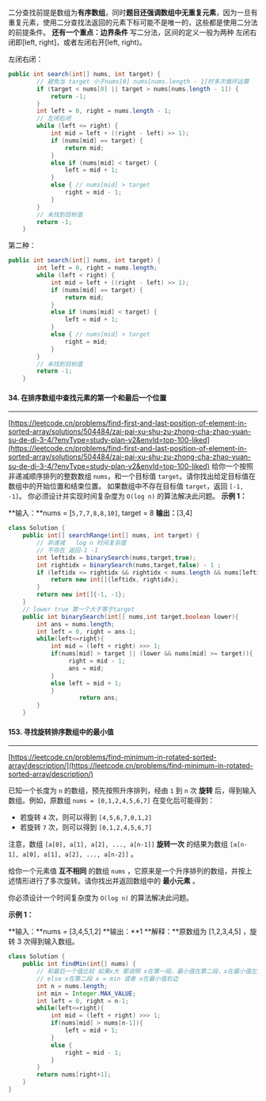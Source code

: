 二分查找前提是数组为**有序数组**，同时**题目还强调数组中无重复元素**，因为一旦有重复元素，使用二分查找法返回的元素下标可能不是唯一的，这些都是使用二分法的前提条件。
**还有一个重点：边界条件**
写二分法，区间的定义一般为两种
左闭右闭即[left, right]，或者左闭右开[left, right)。

左闭右闭：
```java
public int search(int[] nums, int target) {
        // 避免当 target 小于nums[0] nums[nums.length - 1]时多次循环运算
        if (target < nums[0] || target > nums[nums.length - 1]) {
            return -1;
        }
        int left = 0, right = nums.length - 1;
        // 左闭右闭
        while (left <= right) {
            int mid = left + ((right - left) >> 1);
            if (nums[mid] == target) {
                return mid;
            }
            else if (nums[mid] < target) {
                left = mid + 1;
            }
            else { // nums[mid] > target
                right = mid - 1;
            }
        }
        // 未找到目标值
        return -1;
    }
```

第二种：
```java
public int search(int[] nums, int target) {
        int left = 0, right = nums.length;
        while (left < right) {
            int mid = left + ((right - left) >> 1);
            if (nums[mid] == target) {
                return mid;
            }
            else if (nums[mid] < target) {
                left = mid + 1;
            }
            else { // nums[mid] > target
                right = mid;
            }
        }
        // 未找到目标值
        return -1;
    }
```

#### 34\. 在排序数组中查找元素的第一个和最后一个位置
--------------------------
[https://leetcode.cn/problems/find-first-and-last-position-of-element-in-sorted-array/solutions/504484/zai-pai-xu-shu-zu-zhong-cha-zhao-yuan-su-de-di-3-4/?envType=study-plan-v2&envId=top-100-liked](https://leetcode.cn/problems/find-first-and-last-position-of-element-in-sorted-array/solutions/504484/zai-pai-xu-shu-zu-zhong-cha-zhao-yuan-su-de-di-3-4/?envType=study-plan-v2&envId=top-100-liked)
给你一个按照非递减顺序排列的整数数组 `nums`，和一个目标值 `target`。请你找出给定目标值在数组中的开始位置和结束位置。
如果数组中不存在目标值 `target`，返回 `[-1, -1]`。
你必须设计并实现时间复杂度为 `O(log n)` 的算法解决此问题。
**示例 1：**

**输入：**nums = \[`5,7,7,8,8,10]`, target = 8
**输出：**\[3,4\]

```java
class Solution {
    public int[] searchRange(int[] nums, int target) {
        // 非递减   log n 时间复杂度
        // 不存在 返回-1 -1
        int leftidx = binarySearch(nums,target,true);
        int rightidx = binarySearch(nums,target,false) - 1 ;
        if (leftidx <= rightidx && rightidx < nums.length && nums[leftidx] == target && nums[rightidx] == target) {
            return new int[]{leftidx, rightidx};
        } 
        return new int[]{-1, -1};
    }
    // lower true 第一个大于等于target
    public int binarySearch(int[] nums,int target,boolean lower){
        int ans = nums.length;
        int left = 0, right = ans-1;
        while(left<=right){
            int mid = (left + right) >>> 1;
            if(nums[mid] > target || (lower && nums[mid] >= target)){
                 right = mid - 1;
                 ans = mid;
            }
            else left = mid + 1;
            }
                    return ans;
        }
    }
```



#### 153\. 寻找旋转排序数组中的最小值
-------------------

[https://leetcode.cn/problems/find-minimum-in-rotated-sorted-array/description/](https://leetcode.cn/problems/find-minimum-in-rotated-sorted-array/description/)

已知一个长度为 `n` 的数组，预先按照升序排列，经由 `1` 到 `n` 次 **旋转** 后，得到输入数组。例如，原数组 `nums = [0,1,2,4,5,6,7]` 在变化后可能得到：

*   若旋转 `4` 次，则可以得到 `[4,5,6,7,0,1,2]`
*   若旋转 `7` 次，则可以得到 `[0,1,2,4,5,6,7]`

注意，数组 `[a[0], a[1], a[2], ..., a[n-1]]` **旋转一次** 的结果为数组 `[a[n-1], a[0], a[1], a[2], ..., a[n-2]]` 。

给你一个元素值 **互不相同** 的数组 `nums` ，它原来是一个升序排列的数组，并按上述情形进行了多次旋转。请你找出并返回数组中的 **最小元素** 。

你必须设计一个时间复杂度为 `O(log n)` 的算法解决此问题。

**示例 1：**

**输入：**nums = \[3,4,5,1,2\]
**输出：**1
**解释：**原数组为 \[1,2,3,4,5\] ，旋转 3 次得到输入数组。

```java
class Solution {
    public int findMin(int[] nums) {
        // 和最后一个值比较 如果x大 那说明 x在第一段，最小值在第二段，x在最小值左边
        // else x在第二段 x = min 或者 x在最小值右边
        int n = nums.length;
        int min = Integer.MAX_VALUE;
        int left = 0, right = n-1;
        while(left<=right){
            int mid = (left + right) >>> 1;
            if(nums[mid] > nums[n-1]){
                left = mid + 1;
            }
            else {
                right = mid - 1;
            }
        }
        return nums[right+1];
    }
}
```



